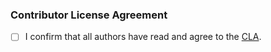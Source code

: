 ### Contributor License Agreement

- [ ] I confirm that all authors have read and agree to the [CLA](https://github.com/ecmwf/codex/blob/main/Legal/contributor_license_agreement.md).